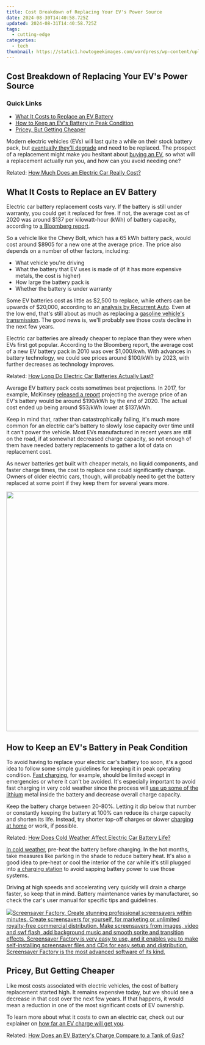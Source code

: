```yaml
---
title: Cost Breakdown of Replacing Your EV's Power Source
date: 2024-08-30T14:40:58.725Z
updated: 2024-08-31T14:40:58.725Z
tags:
  - cutting-edge
categories:
  - tech
thumbnail: https://static1.howtogeekimages.com/wordpress/wp-content/uploads/2022/05/lithium-battery-pack.jpg
---
```


## Cost Breakdown of Replacing Your EV's Power Source

### Quick Links

* [What It Costs to Replace an EV Battery](https://ai-vdieo-software.techidaily.com/fcpx-essentials-mastering-time-manipulation/)
* [How to Keep an EV's Battery in Peak Condition](https://fake-location.techidaily.com/a-detailed-vpna-fake-gps-location-free-review-on-vivo-s18-drfone-by-drfone-virtual-android/)
* [Pricey, But Getting Cheaper](https://meme-emoji.techidaily.com/raid-rebound-hardware-haven/)

 Modern electric vehicles (EVs) will last quite a while on their stock battery pack, but [eventually they'll degrade](https://win-howtos.techidaily.com/bluetooth-connection-issues-how-to-restore-your-mouses-functionality-on-windows-pcs/) and need to be replaced. The prospect of a replacement might make you hesitant about [buying an EV](https://activate-lock.techidaily.com/a-comprehensive-guide-to-icloud-unlock-from-apple-iphone-11-pro-online-by-drfone-ios/), so what will a replacement actually run you, and how can you avoid needing one?

Related: [How Much Does an Electric Car Really Cost?](https://activate-lock.techidaily.com/a-comprehensive-guide-to-icloud-unlock-from-apple-iphone-11-pro-online-by-drfone-ios/) 

##  What It Costs to Replace an EV Battery

 Electric car battery replacement costs vary. If the battery is still under warranty, you could get it replaced for free. If not, the average cost as of 2020 was around $137 per kilowatt-hour (kWh) of battery capacity, according to [a Bloomberg report](https://about.bnef.com/blog/battery-pack-prices-cited-below-100-kwh-for-the-first-time-in-2020-while-market-average-sits-at-137-kwh/).

 So a vehicle like the Chevy Bolt, which has a 65 kWh battery pack, would cost around $8905 for a new one at the average price. The price also depends on a number of other factors, including:

* What vehicle you're driving
* What the battery that EV uses is made of (if it has more expensive metals, the cost is higher)
* How large the battery pack is
* Whether the battery is under warranty

 Some EV batteries cost as little as $2,500 to replace, while others can be upwards of $20,000, according to an [analysis by Recurrent Auto](https://www.recurrentauto.com/research/costs-ev-battery-replacement). Even at the low end, that's still about as much as replacing a [gasoline vehicle's transmission](https://www.transmissionrepaircostguide.com/#cost). The good news is, we'll probably see those costs decline in the next few years.

 Electric car batteries are already cheaper to replace than they were when EVs first got popular. According to the Bloomberg report, the average cost of a new EV battery pack in 2010 was over $1,000/kwh. With advances in battery technology, we could see prices around $100/kWh by 2023, with further decreases as technology improves.

Related: [How Long Do Electric Car Batteries Actually Last?](https://win-howtos.techidaily.com/bluetooth-connection-issues-how-to-restore-your-mouses-functionality-on-windows-pcs/) 

 Average EV battery pack costs sometimes beat projections. In 2017, for example, McKinsey [released a report](https://www.mckinsey.com/~/media/McKinsey/Industries/Automotive%20and%20Assembly/Our%20Insights/Electrifying%20insights%20How%20automakers%20can%20drive%20electrified%20vehicle%20sales%20and%20profitability/Electrifying%20insights%20-%20How%20automakers%20can%20drive%20electrified%20vehicle%20sales%20and%20profitability%5FvF.ashx) projecting the average price of an EV's battery would be around $190/kWh by the end of 2020\. The actual cost ended up being around $53/kWh lower at $137/kWh.

 Keep in mind that, rather than catastrophically failing, it's much more common for an electric car's battery to slowly lose capacity over time until it can't power the vehicle. Most EVs manufactured in recent years are still on the road, if at somewhat decreased charge capacity, so not enough of them have needed battery replacements to gather a lot of data on replacement cost.

 As newer batteries get built with cheaper metals, no liquid components, and faster charge times, the cost to replace one could significantly change. Owners of older electric cars, though, will probably need to get the battery replaced at some point if they keep them for several years more.

<!-- affiliate ads begin -->
<a href="https://versadesk.pxf.io/c/5597632/1892107/21290" target="_top" id="1892107"><img src="//a.impactradius-go.com/display-ad/21290-1892107" border="0" alt="" width="1200" height="628"/></a><img height="0" width="0" src="https://imp.pxf.io/i/5597632/1892107/21290" style="position:absolute;visibility:hidden;" border="0" />
<!-- affiliate ads end -->
##  How to Keep an EV's Battery in Peak Condition

 To avoid having to replace your electric car's battery too soon, it's a good idea to follow some simple guidelines for keeping it in peak operating condition. [Fast charging](https://visual-screen-recording.techidaily.com/unveiling-wintv-magic-compre-written-guide-to-capturing-live-on-windows-pc-for-2024/), for example, should be limited except in emergencies or where it can't be avoided. It's especially important to avoid fast charging in very cold weather since the process will [use up some of the lithium](https://www.recurrentauto.com/research/how-batteries-degrade) metal inside the battery and decrease overall charge capacity.

 Keep the battery charge between 20-80%. Letting it dip below that number or constantly keeping the battery at 100% can reduce its charge capacity and shorten its life. Instead, try shorter top-off charges or slower [charging at home](https://tech-recovery.techidaily.com/most-enjoyable-kid-approved-movies-available-on-netflix/) or work, if possible.

Related: [How Does Cold Weather Affect Electric Car Battery Life?](https://pokemon-go-android.techidaily.com/in-2024-9-mind-blowing-tricks-to-hatch-eggs-in-pokemon-go-without-walking-on-poco-x5-pro-drfone-by-drfone-virtual-android/) 

[In cold weather](https://pokemon-go-android.techidaily.com/in-2024-9-mind-blowing-tricks-to-hatch-eggs-in-pokemon-go-without-walking-on-poco-x5-pro-drfone-by-drfone-virtual-android/), pre-heat the battery before charging. In the hot months, take measures like parking in the shade to reduce battery heat. It's also a good idea to pre-heat or cool the interior of the car while it's still plugged into [a charging station](https://techidaily.com/how-to-transfer-whatsapp-from-apple-iphone-13-to-other-iphone-15-pro-max-devices-drfone-by-drfone-transfer-whatsapp-from-ios-transfer-whatsapp-from-ios/) to avoid sapping battery power to use those systems.

 Driving at high speeds and accelerating very quickly will drain a charge faster, so keep that in mind. Battery maintenance varies by manufacturer, so check the car's user manual for specific tips and guidelines.

<!-- affiliate ads begin -->
<a href="https://secure.2checkout.com/order/checkout.php?PRODS=194977&QTY=1&AFFILIATE=108875&CART=1"><img src="https://www.blumentals.net/scrfactory/images/screensaver-software.png" border="0">Screensaver Factory, Create stunning professional screensavers within minutes. Create screensavers for yourself, for marketing or unlimited royalty-free commercial distribution. Make screensavers from images, video and swf flash, add background music and smooth sprite and transition effects. Screensaver Factory is very easy to use, and it enables you to make self-installing screensaver files and CDs for easy setup and distribution. Screensaver Factory is the most advanced software of its kind.</a>
<!-- affiliate ads end -->
##  Pricey, But Getting Cheaper

 Like most costs associated with electric vehicles, the cost of battery replacement started high. It remains expensive today, but we should see a decrease in that cost over the next few years. If that happens, it would mean a reduction in one of the most significant costs of EV ownership.

 To learn more about what it costs to own an electric car, check out our explainer on [how far an EV charge will get you](https://activate-lock.techidaily.com/in-2024-bypass-activation-lock-on-iphone-11-pro-max-4-easy-ways-by-drfone-ios/).

Related: [How Does an EV Battery's Charge Compare to a Tank of Gas?](https://activate-lock.techidaily.com/in-2024-bypass-activation-lock-on-iphone-11-pro-max-4-easy-ways-by-drfone-ios/)

<ins class="adsbygoogle"
     style="display:block"
     data-ad-format="autorelaxed"
     data-ad-client="ca-pub-7571918770474297"
     data-ad-slot="1223367746"></ins>



<ins class="adsbygoogle"
     style="display:block"
     data-ad-client="ca-pub-7571918770474297"
     data-ad-slot="8358498916"
     data-ad-format="auto"
     data-full-width-responsive="true"></ins>


